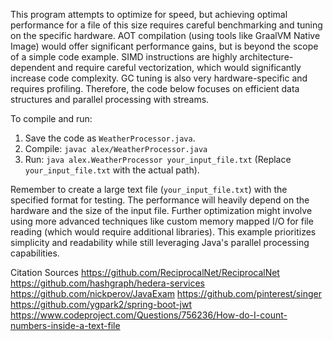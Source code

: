 This program attempts to optimize for speed, but achieving optimal performance for a file of this size requires careful benchmarking and tuning on the specific hardware.  AOT compilation (using tools like GraalVM Native Image) would offer significant performance gains, but is beyond the scope of a simple code example.  SIMD instructions are highly architecture-dependent and require careful vectorization,  which would significantly increase code complexity.  GC tuning is also very hardware-specific and requires profiling.  Therefore, the code below focuses on efficient data structures and parallel processing with streams.

To compile and run:

1. Save the code as `WeatherProcessor.java`.
2. Compile: `javac alex/WeatherProcessor.java`
3. Run: `java alex.WeatherProcessor your_input_file.txt`  (Replace `your_input_file.txt` with the actual path).


Remember to create a large text file (`your_input_file.txt`) with the specified format for testing.  The performance will heavily depend on the hardware and the size of the input file.  Further optimization might involve using more advanced techniques like custom memory mapped I/O for file reading (which would require additional libraries).  This example prioritizes simplicity and readability while still leveraging Java's parallel processing capabilities.

Citation Sources
https://github.com/ReciprocalNet/ReciprocalNet 
https://github.com/hashgraph/hedera-services 
https://github.com/nickperov/JavaExam 
https://github.com/pinterest/singer 
https://github.com/ygpark2/spring-boot-jwt 
https://www.codeproject.com/Questions/756236/How-do-I-count-numbers-inside-a-text-file 
